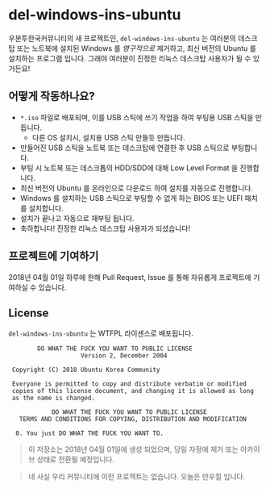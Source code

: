 # del-windows-ins-ubuntu
우분투한국커뮤니티의 새 프로젝트인, `del-windows-ins-ubuntu` 는 여러분의 데스크탑 또는 노트북에 설치된 Windows 를 *영구적으로* 제거하고, 최신 버전의 Ubuntu 를 설치하는 프로그램 입니다. 그래야 여러분이 진정한 리눅스 데스크탑 사용자가 될 수 있거든요!

## 어떻게 작동하나요?
- `*.iso` 파일로 배포되며, 이를 USB 스틱에 쓰기 작업을 하여 부팅용 USB 스틱을 만듭니다.
  - 다른 OS 설치시, 설치용 USB 스틱 만들듯 만듭니다.
- 만들어진 USB 스틱을 노트북 또는 데스크탑에 연결한 후 USB 스틱으로 부팅합니다.
- 부팅 시 노트북 또는 데스크톱의 HDD/SDD에 대해 Low Level Format 을 진행합니다.
- 최신 버전의 Ubuntu 를 온라인으로 다운로드 하여 설치를 자동으로 진행합니다.
- Windows 를 설치하는 USB 스틱으로 부팅할 수 없게 하는 BIOS 또는 UEFI 패치를 설치합니다.
- 설치가 끝나고 자동으로 재부팅 됩니다.
- 축하합니다! 진정한 리눅스 데스크탑 사용자가 되셨습니다!

## 프로젝트에 기여하기
2018년 04월 01일 하루에 한해 Pull Request, Issue 를 통해 자유롭게 프로젝트에 기여하실 수 있습니다.

## License
`del-windows-ins-ubuntu` 는 WTFPL 라이센스로 배포됩니다.
```
        DO WHAT THE FUCK YOU WANT TO PUBLIC LICENSE 
                    Version 2, December 2004 

 Copyright (C) 2018 Ubuntu Korea Community 

 Everyone is permitted to copy and distribute verbatim or modified 
 copies of this license document, and changing it is allowed as long 
 as the name is changed. 

            DO WHAT THE FUCK YOU WANT TO PUBLIC LICENSE 
   TERMS AND CONDITIONS FOR COPYING, DISTRIBUTION AND MODIFICATION 

  0. You just DO WHAT THE FUCK YOU WANT TO.
```



> 이 저장소는 2018년 04월 01일에 생성 되었으며, 당일 자정에 제거 또는 아카이브 상태로 전환될 예정입니다.

> 네 사실 우리 커뮤니티에 이런 프로젝트는 없습니다. 오늘은 만우절 입니다.
